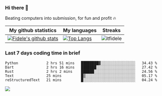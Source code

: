 ### Hi there 👋
<p>Beating computers into submission, for fun and profit 🔥</p>

|My github statistics|My languages|Streaks|
|-|-|-|
|[![Fidele's github stats](https://github-readme-stats.vercel.app/api?username=itfidele&count_private=true&show_icons=true&theme=dark&hide_title=true)](https://github.com/itfidele)|[![Top Langs](https://github-readme-stats.vercel.app/api/top-langs/?username=itfidele&show_icons=true&langs_count=10&theme=dark&layout=compact&hide_title=true)](https://github.com/itfidele)|![itfidele](https://github-readme-streak-stats.herokuapp.com/?user=itfidele&theme=dark)

### Last 7 days coding time in brief
<!--START_SECTION:waka-->

```text
Python             2 hrs 51 mins   ████████▓░░░░░░░░░░░░░░░░   34.43 %
Dart               2 hrs 16 mins   ███████░░░░░░░░░░░░░░░░░░   27.42 %
Rust               2 hrs 2 mins    ██████░░░░░░░░░░░░░░░░░░░   24.56 %
Text               25 mins         █▒░░░░░░░░░░░░░░░░░░░░░░░   05.17 %
reStructuredText   21 mins         █░░░░░░░░░░░░░░░░░░░░░░░░   04.24 %
```

<!--END_SECTION:waka-->

![](https://komarev.com/ghpvc/?username=itfidele)

